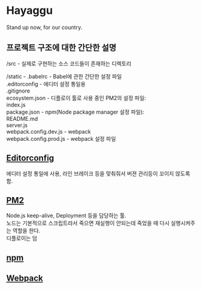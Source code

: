 # Hayaggu
Stand up now, for our country.

## 프로젝트 구조에 대한 간단한 설명
/src - 실제로 구현하는 소스 코드들이 존재하는 디렉토리

/static - 
.babelrc - Babel에 관한 간단한 설정 파일  
.editorconfig - 에디터 설정 통일용  
.gitignore  
ecosystem.json - 디플로이 툴로 사용 중인 PM2의 설정 파일:  
index.js  
package.json - npm(Node package manager 설정 파일):   
README.md  
server.js  
webpack.config.dev.js - webpack  
webpack.config.prod.js - webpack 설정 파일    

## [Editorconfig](http://editorconfig.org)  
에디터 설정 통일에 사용, 라인 브레이크 등을 맞춰줘서 버젼 관리등이 꼬이지 않도록 함.  

## [PM2](http://pm2.keymetrics.io)  
Node.js keep-alive, Deployment 등을 담당하는 툴.  
노드는 기본적으로 스크립트라서 죽으면 재실행이 안되는데 죽었을 때 다시 실행시켜주는 역할을 한다.  
디플로이는 덤  

## [npm](https://npmjs.com)

## [Webpack](http://webpack.github.io)
